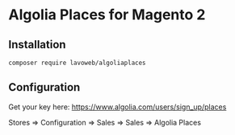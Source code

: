 # Algolia Places for Magento 2

## Installation

```
composer require lavoweb/algoliaplaces
```

## Configuration

Get your key here: https://www.algolia.com/users/sign_up/places

Stores => Configuration => Sales => Sales => Algolia Places